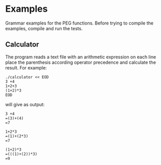 # Examples
Grammar examples for the PEG functions.
Before trying to compile the examples, compile and run the tests.

## Calculator

The program reads a text file with an arithmetic expression on each line
place the parenthesis according operator precedence and calculate the 
result. For example:

    ./calculator << EOD
    3 +4
    1+2+3
    (1+2)*3
    EOD

will give as output:
    
    3 +4
    =(3)+(4)
    =7
    
    1+2*3
    =(1)+(2*3)
    =7
    
    (1+2)*3
    =(((1)+(2))*3)
    =9

  
